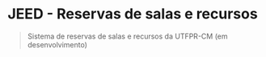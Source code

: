 # JEED - Reservas de salas e recursos

> Sistema de reservas de salas e recursos da UTFPR-CM (em desenvolvimento)
